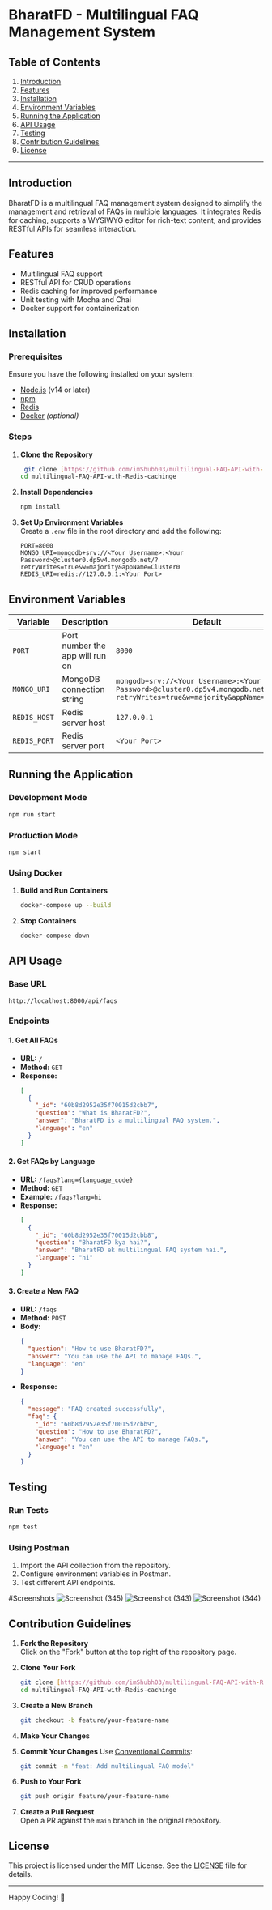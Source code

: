 # BharatFD - Multilingual FAQ Management System

## Table of Contents
1. [Introduction](#introduction)
2. [Features](#features)
3. [Installation](#installation)
4. [Environment Variables](#environment-variables)
5. [Running the Application](#running-the-application)
6. [API Usage](#api-usage)
7. [Testing](#testing)
8. [Contribution Guidelines](#contribution-guidelines)
9. [License](#license)

---

## Introduction
BharatFD is a multilingual FAQ management system designed to simplify the management and retrieval of FAQs in multiple languages. It integrates Redis for caching, supports a WYSIWYG editor for rich-text content, and provides RESTful APIs for seamless interaction.

## Features
- Multilingual FAQ support
- RESTful API for CRUD operations
- Redis caching for improved performance
- Unit testing with Mocha and Chai
- Docker support for containerization

## Installation

### Prerequisites
Ensure you have the following installed on your system:
- [Node.js](https://nodejs.org/) (v14 or later)
- [npm](https://www.npmjs.com/)
- [Redis](https://redis.io/)
- [Docker](https://www.docker.com/) *(optional)*

### Steps
1. **Clone the Repository**
   ```bash
    git clone [https://github.com/imShubh03/multilingual-FAQ-API-with-Redis-cachinge.git](https://github.com/imShubh03/multilingual-FAQ-API-with-Redis-caching.git)
   cd multilingual-FAQ-API-with-Redis-cachinge
   ```

2. **Install Dependencies**
   ```bash
   npm install
   ```

3. **Set Up Environment Variables**  
   Create a `.env` file in the root directory and add the following:
   ```env
   PORT=8000
   MONGO_URI=mongodb+srv://<Your Username>:<Your Password>@cluster0.dp5v4.mongodb.net/?retryWrites=true&w=majority&appName=Cluster0
   REDIS_URI=redis://127.0.0.1:<Your Port>
   ```

## Environment Variables
| Variable     | Description                         | Default              |
|--------------|-------------------------------------|----------------------|
| `PORT`       | Port number the app will run on     | `8000`               |
| `MONGO_URI`  | MongoDB connection string           | `mongodb+srv://<Your Username>:<Your Password>@cluster0.dp5v4.mongodb.net/?retryWrites=true&w=majority&appName=Cluster0` |
| `REDIS_HOST` | Redis server host                   | `127.0.0.1`          |
| `REDIS_PORT` | Redis server port                   | `<Your Port>`               |

## Running the Application

### Development Mode
```bash
npm run start
```

### Production Mode
```bash
npm start
```

### Using Docker
1. **Build and Run Containers**
   ```bash
   docker-compose up --build
   ```
2. **Stop Containers**
   ```bash
   docker-compose down
   ```

## API Usage

### Base URL
```
http://localhost:8000/api/faqs
```

### Endpoints

#### 1. **Get All FAQs**
- **URL:** `/`
- **Method:** `GET`
- **Response:**
  ```json
  [
    {
      "_id": "60b8d2952e35f70015d2cbb7",
      "question": "What is BharatFD?",
      "answer": "BharatFD is a multilingual FAQ system.",
      "language": "en"
    }
  ]
  ```

#### 2. **Get FAQs by Language**
- **URL:** `/faqs?lang={language_code}`
- **Method:** `GET`
- **Example:** `/faqs?lang=hi`
- **Response:**
  ```json
  [
    {
      "_id": "60b8d2952e35f70015d2cbb8",
      "question": "BharatFD kya hai?",
      "answer": "BharatFD ek multilingual FAQ system hai.",
      "language": "hi"
    }
  ]
  ```

#### 3. **Create a New FAQ**
- **URL:** `/faqs`
- **Method:** `POST`
- **Body:**
  ```json
  {
    "question": "How to use BharatFD?",
    "answer": "You can use the API to manage FAQs.",
    "language": "en"
  }
  ```
- **Response:**
  ```json
  {
    "message": "FAQ created successfully",
    "faq": {
      "_id": "60b8d2952e35f70015d2cbb9",
      "question": "How to use BharatFD?",
      "answer": "You can use the API to manage FAQs.",
      "language": "en"
    }
  }
  ```

## Testing

### Run Tests
```bash
npm test
```

### Using Postman
1. Import the API collection from the repository.
2. Configure environment variables in Postman.
3. Test different API endpoints.

#Screenshots
![Screenshot (345)](https://github.com/user-attachments/assets/f70c2ff6-bd86-4a76-8d63-ab3418743cf9)
![Screenshot (343)](https://github.com/user-attachments/assets/9ac5ec31-fbe8-4bfb-9e00-2b31b09dfb78)
![Screenshot (344)](https://github.com/user-attachments/assets/07bbcb66-9d86-49a0-842e-4d51839694f4)


## Contribution Guidelines

1. **Fork the Repository**  
   Click on the "Fork" button at the top right of the repository page.

2. **Clone Your Fork**
   ```bash
   git clone [https://github.com/imShubh03/multilingual-FAQ-API-with-Redis-cachinge.git](https://github.com/imShubh03/multilingual-FAQ-API-with-Redis-caching.git)
   cd multilingual-FAQ-API-with-Redis-cachinge
   ```

3. **Create a New Branch**
   ```bash
   git checkout -b feature/your-feature-name
   ```

4. **Make Your Changes**

5. **Commit Your Changes**
   Use [Conventional Commits](https://www.conventionalcommits.org/):
   ```bash
   git commit -m "feat: Add multilingual FAQ model"
   ```

6. **Push to Your Fork**
   ```bash
   git push origin feature/your-feature-name
   ```

7. **Create a Pull Request**  
   Open a PR against the `main` branch in the original repository.

## License
This project is licensed under the MIT License. See the [LICENSE](LICENSE) file for details.

---

Happy Coding! 🚀

